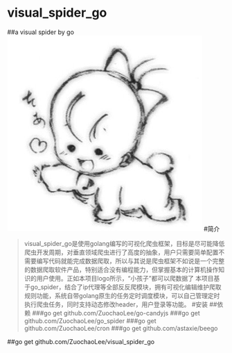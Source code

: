 # visual_spider_go
##a visual spider by go
![](https://github.com/ZuochaoLee/visual_spider_go/blob/master/static/img/logo.png)
#简介
>visual_spider_go是使用golang编写的可视化爬虫框架，目标是尽可能降低爬虫开发周期，对垂直领域爬虫进行了高度的抽象，用户只需要简单配置不需要编写代码就能完成数据爬取，所以与其说是爬虫框架不如说是一个完整的数据爬取软件产品，特别适合没有编程能力，但掌握基本的计算机操作知识的用户使用。正如本项目logo所示，“小孩子”都可以爬数据了
>本项目基于go_spider，结合了ip代理等全部反反爬模块，拥有可视化编辑维护爬取规则功能，系统自带golang原生的任务定时调度模块，可以自己管理定时执行爬虫任务，同时支持动态修改header，用户登录等功能。
#安装
##依赖
###go get github.com/ZuochaoLee/go-candyjs
###go get github.com/ZuochaoLee/go_spider
###go get github.com/ZuochaoLee/cron
###go get github.com/astaxie/beego

##go get github.com/ZuochaoLee/visual_spider_go
